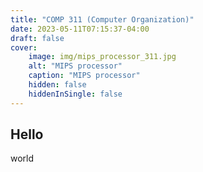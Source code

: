 ```yaml
---
title: "COMP 311 (Computer Organization)"
date: 2023-05-11T07:15:37-04:00
draft: false
cover:
    image: img/mips_processor_311.jpg
    alt: "MIPS processor"
    caption: "MIPS processor"
    hidden: false
    hiddenInSingle: false
---
```


## Hello

world
